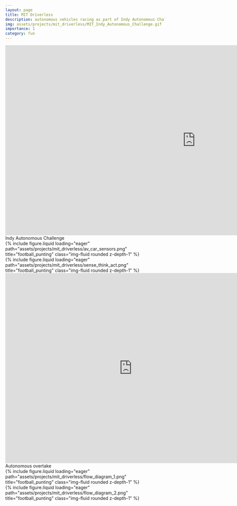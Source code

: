 ```yaml
---
layout: page
title: MIT Driverless
description: autonomous vehicles racing as part of Indy Autonomous Challenge.
img: assets/projects/mit_driverless/MIT_Indy_Autonomous_Challenge.gif
importance: 1
category: fun
---
```


<div class="row">
    <div class="col-sm mt-3 mt-md-0">
        <iframe width="1200" height="600" src="https://www.youtube.com/embed/FAg32DgmqJA?si=xpB_cVA2zjcVc9v7" title="YouTube video player" frameborder="0" allow="accelerometer; autoplay; clipboard-write; encrypted-media; gyroscope; picture-in-picture; web-share" referrerpolicy="strict-origin-when-cross-origin" allowfullscreen></iframe>
    </div>
</div>
<div class="caption">
    Indy Autonomous Challenge
</div>


<div class="row">
    <div class="col-sm mt-3 mt-md-0">
        {% include figure.liquid loading="eager" path="assets/projects/mit_driverless/av_car_sensors.png" title="football_punting" class="img-fluid rounded z-depth-1" %}
    </div>
</div>

<div class="row">
    <div class="col-sm mt-3 mt-md-0">
        {% include figure.liquid loading="eager" path="assets/projects/mit_driverless/sense_think_act.png" title="football_punting" class="img-fluid rounded z-depth-1" %}
    </div>
</div>

<div class="row">
    <div class="col-sm mt-3 mt-md-0">
        <iframe width="800" height="600" src="https://www.youtube.com/embed/cRxUUu-dA84?si=XYB1AxgzjYJBFs9S" title="YouTube video player" frameborder="0" allow="accelerometer; autoplay; clipboard-write; encrypted-media; gyroscope; picture-in-picture; web-share" referrerpolicy="strict-origin-when-cross-origin" allowfullscreen></iframe>
    </div>
</div>
<div class="caption">
    Autonomous overtake
</div>

<div class="row">
    <div class="col-sm mt-3 mt-md-0">
        {% include figure.liquid loading="eager" path="assets/projects/mit_driverless/flow_diagram_1.png" title="football_punting" class="img-fluid rounded z-depth-1" %}
    </div>
</div>

<div class="row">
    <div class="col-sm mt-3 mt-md-0">
        {% include figure.liquid loading="eager" path="assets/projects/mit_driverless/flow_diagram_2.png" title="football_punting" class="img-fluid rounded z-depth-1" %}
    </div>
</div>


<!-- Google tag (gtag.js) -->
<script async src="https://www.googletagmanager.com/gtag/js?id=G-V1HSZE1Y7M"></script>
<script>
  window.dataLayer = window.dataLayer || [];
  function gtag(){dataLayer.push(arguments);}
  gtag('js', new Date());

  gtag('config', 'G-V1HSZE1Y7M');
</script>